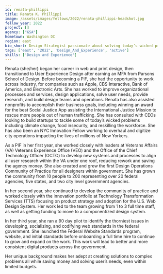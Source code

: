 ```yaml
---
id: renata-phillippi
title: Renata K. Phillippi
image: /assets/images/fellows/2022/renata-phillippi-headshot.jpg
fellow_year: 2022
project: []
agency: ["GSA"]
hometown: Washington DC
region: east
bio_short: Design Strategist passionate about solving today’s wicked problems leveraging change management, digital transformation, and human centered design.
tags: ['east', '2022', 'Design_And_Experience', 'active']
skills: ['Design and Experience']
---
```


Renata (she/her) began her career in web and print design, then transitioned to User Experience Design after earning an MFA from Parsons School of Design. Before becoming a PIF, she had the opportunity to work across industry, for companies such as Apple, CBS Interactive, Bank of America, and Electronic Arts. She has worked to improve organizational processes and services, design applications, solve user needs, provide research, and build design teams and operations. Renata has also assisted nonprofits to accomplish their business goals, including winning an award for the best Social Justice App assisting the International Justice Mission to rescue more people out of human trafficking. She has consulted with CEOs looking to build startups to tackle some of today’s wicked problems including climate change, food insecurity, and reskilling the workforce. She has also been an NYC Innovation Fellow working to overhaul and digitize city operations impacting the lives of millions of New Yorkers.

As a PIF in her first year, she worked closely with leaders at Veterans Affairs (VA) Veterans Experience Office (VEO) and the Office of the Chief Technology Officer (OCTO) to develop new systems and processes to align all user research within the VA under one roof, reducing rework and saving the agency money. She also created and grew the first Design Operations Community of Practice for all designers within government. She has grown the community from 10 people to 200 representing over 20 federal agencies, five states, and two city level government agencies. 

In her second year, she continued to develop the community of practice and worked closely with the innovation portfolio at Technology Transformation Services (TTS) focusing on product strategy and adoption for the U.S. Web Design System. Her work led to the team growing from 1 to 3 full time staff, as well as getting funding to move to a componentized design system. 

In her third year, she ran a 90 day pilot to identify the thorniest issues in developing, socializing, and codifying web standards in the federal government. She launched the Federal Website Standards program, website, and initial standards before onboarding a full time hire to continue to grow and expand on the work. This work will lead to better and more consistent digital products across the government.

Her unique background makes her adept at creating solutions to complex problems all while saving money and solving user’s needs, even within limited budgets.